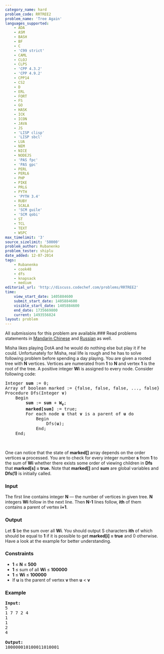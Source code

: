 ```yaml
---
category_name: hard
problem_code: RRTREE2
problem_name: 'Tree Again'
languages_supported:
    - ADA
    - ASM
    - BASH
    - BF
    - C
    - 'C99 strict'
    - CAML
    - CLOJ
    - CLPS
    - 'CPP 4.3.2'
    - 'CPP 4.9.2'
    - CPP14
    - CS2
    - D
    - ERL
    - FORT
    - FS
    - GO
    - HASK
    - ICK
    - ICON
    - JAVA
    - JS
    - 'LISP clisp'
    - 'LISP sbcl'
    - LUA
    - NEM
    - NICE
    - NODEJS
    - 'PAS fpc'
    - 'PAS gpc'
    - PERL
    - PERL6
    - PHP
    - PIKE
    - PRLG
    - PYTH
    - 'PYTH 3.4'
    - RUBY
    - SCALA
    - 'SCM guile'
    - 'SCM qobi'
    - ST
    - TCL
    - TEXT
    - WSPC
max_timelimit: '3'
source_sizelimit: '50000'
problem_author: Rubanenko
problem_tester: shiplu
date_added: 12-07-2014
tags:
    - Rubanenko
    - cook48
    - dfs
    - knapsack
    - medium
editorial_url: 'http://discuss.codechef.com/problems/RRTREE2'
time:
    view_start_date: 1405884600
    submit_start_date: 1405884600
    visible_start_date: 1405884600
    end_date: 1735669800
    current: 1493556824
layout: problem
---
```

All submissions for this problem are available.###  Read problems statements in [Mandarin Chinese](http://www.codechef.com/download/translated/COOK48/mandarin2/RRTREE2.pdf) and [Russian](http://www.codechef.com/download/translated/COOK48/russian/RRTREE2.pdf) as well.

Misha likes playing DotA and he would do nothing else but play it if he could. Unfortunately for Misha, real life is rough and he has to solve following problem before spending a day playing. 
You are given a rooted tree with **N** vertices. Vertices are numerated from **1** to **N** and vertex **1** is the root of the tree. A positive integer **Wi** is assigned to every node. Consider following code:

<pre>
Integer <b>sum</b> := 0;
Array of boolean marked := {false, false, false, ..., false};
Procedure Dfs(Integer <b>v</b>)
    Begin
        <b>sum</b> := <b>sum</b> + <b>W<sub>v</sub></b>;
        <b>marked[sum]</b> := true;
        For each node <b>u</b> that <b>v</b> is a parent of <b>u</b> do
            Begin
                Dfs(<b>u</b>);
            End;
    End;


</pre>

One can notice that the state of **marked\[\]** array depends on the order vertices **u** processed. You are to check for every integer number **s** from **1** to the sum of **Wi** whether there exists some order of viewing children in **Dfs** that **marked\[s\] = true.** Note that **marked\[\]** and **sum** are global variables and **Dfs(1)** is initially called.

### Input

The first line contains integer **N** — the number of vertices in given tree. **N** integers **Wi** follow in the next line. Then **N-1** lines follow, **ith** of them contains a parent of vertex **i+1**.

### Output

Let **S** be the sum over all **Wi**. You should output S characters **ith** of which should be equal to **1** if it is possible to get **marked\[i\] = true** and 0 otherwise. Have a look at the example for better understanding.

### Constraints

- **1** ≤ **N** ≤ **500**
- **1** ≤ sum of all **Wi** ≤ **100000**
- **1** ≤ **Wi** ≤ **100000**
- If  **u**  is the parent of vertex **v** then  **u**  &lt; **v**

### Example

<pre><b>Input:</b>
5
1 7 7 2 4
1
1
2
4

<b>Output:</b>
100000010100011010001

</pre>